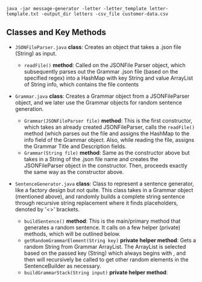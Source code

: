

```
java -jar message-generator -letter -letter_template letter-template.txt -output_dir letters -csv_file customer-data.csv
```

## Classes and Key Methods


- `JSONFileParser.java` **class**: Creates an object that takes a .json file (String) as input. 
  - `readFile()` **method**: Called on the JSONFile Parser object, which subsequently parses out the Grammar .json file (based on the specified regex) into a           HashMap with key String and value ArrayList of String info, which contains the file contents
  
- `Grammar.java` **class**: Creates a Grammar object from a JSONFileParser object, and we later use the Grammar objects for random sentence generation.
  - `Grammar(JSONFileParser file)` **method**: This is the first constructor, which takes an already created JSONFileParser, calls the `readFile()` method (which       parses out the file and assigns the HashMap to the info field of the Grammar object. Also, while reading the file, assigns the Grammar Title and Description         fields.
  - `Grammar(String file)` **method**: Same as the constructor above but takes in a String of the .json file name and creates the JSONFileParser object in the           constructor. Then, proceeds exactly the same way as the constructor above.
  
- `SentenceGenerator.java` **class**: Class to represent a sentence generator, like a factory design but not quite. This class takes in a Grammar object (mentioned   above), and randomly builds a complete string sentence through recursive string replacement where it finds placeholders, denoted by '<>' brackets.
  - `buildSentence()` **method**: This is the main/primary method that generates a random sentence. It calls on a few helper (private) methods, which will be           outlined below.
  - `getRandomGrammarElement(String key)` **private helper method**: Gets a random String from Grammar ArrayList. The ArrayList is selected based on the passed key     (String) which always begins with <start>, and then will recursively be called to get other random elements in the SentenceBuilder as necessary.
  - `buildGrammarStack(String input)` **private helper method**: 
 

